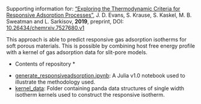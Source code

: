 Supporting information for: [“Exploring the Thermodynamic Criteria for Responsive Adsorption Processes”](https://doi.org/10.26434/chemrxiv.7527680.v1),  J. D. Evans, S. Krause, S. Kaskel, M. B. Sweatman and L. Sarkisov, **2019**, preprint, DOI: [10.26434/chemrxiv.7527680.v1](https://doi.org/10.26434/chemrxiv.7527680.v1)

This approach is able to predict responsive gas adsorption isotherms for soft porous materials. This is possible by combining host free energy profile with a kernel of gas adsorption data for slit-pore models.

* Contents of repository *

- [generate_responsiveadsorption.ipynb](generate_responsiveadsorption.ipynb): A Julia v1.0 notebook used to illustrate the methodology used.
- [kernel_data](kernel_data): Folder containing panda data structures of single width isotherm kernels used to construct the responsive isotherm.